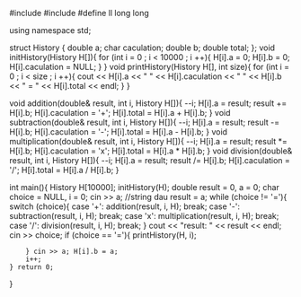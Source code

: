 #include <iostream>
#include <iomanip>
#define ll long long

using namespace std;

struct History {
    double a;
    char caculation;
    double b;
    double total;
};
void initHistory(History H[]){
    for (int i = 0 ; i < 10000 ; i ++){
        H[i].a = 0;
        H[i].b = 0;
        H[i].caculation = NULL;
    }
}
void printHistory(History H[], int size){
    for (int i = 0 ; i < size ; i ++){
        cout << H[i].a << " " << H[i].caculation << " " << H[i].b << " = " << H[i].total << endl;
    }
}

void addition(double& result, int i, History H[]){
    --i;
    H[i].a = result;
    result += H[i].b;
    H[i].caculation = '+';
    H[i].total = H[i].a + H[i].b;
}
void subtraction(double& result, int i, History H[]){
    --i;
    H[i].a = result;
    result -= H[i].b;
    H[i].caculation = '-';
    H[i].total = H[i].a - H[i].b;
}
void multiplication(double& result, int i, History H[]){
    --i;
    H[i].a = result;
    result *= H[i].b;
    H[i].caculation = 'x';
    H[i].total = H[i].a * H[i].b;
}
void division(double& result, int i, History H[]){
    --i;
    H[i].a = result;
    result /= H[i].b;
    H[i].caculation = '/';
    H[i].total = H[i].a / H[i].b;
}

int main(){
    History H[10000]; initHistory(H);
    double result = 0, a = 0;
    char choice = NULL, i = 0;
    cin >> a; //string dau
    result = a;
    while (choice != '='){
        switch (choice){
            case '+':
                addition(result, i, H);
                break;
            case '-':
                subtraction(result, i, H);
                break;
            case 'x':
                multiplication(result, i, H);
                break;
            case '/':
                division(result, i, H);
                break;
        } 
        cout << "result: " << result << endl;
        cin >> choice;
        if (choice == '='){
            printHistory(H, i);
            
        } cin >> a; H[i].b = a;
        i++;
    } return 0;
}

